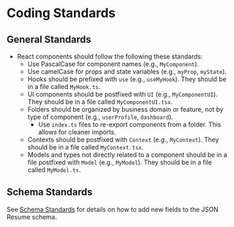 # Coding Standards

## General Standards

* React components should follow the following these standards:
  * Use PascalCase for component names (e.g., `MyComponent`).
  * Use camelCase for props and state variables (e.g., `myProp`, `myState`).
  * Hooks should be prefixed with `use` (e.g., `useMyHook`). They should be in a file called `MyHook.ts`.
  * UI components should be postfixed with `UI` (e.g., `MyComponentUI`). They should be in a file called `MyComponentUI.tsx`.
  * Folders should be organized by business domain or feature, not by type of component (e.g., `userProfile`, `dashboard`).
    * Use `index.ts` files to re-export components from a folder. This allows for cleaner imports.
  * Contexts should be postfixed with `Context` (e.g., `MyContext`). They should be in a file called `MyContext.tsx`.
  * Models and types not directly related to a component should be in a file postfixed with `Model` (e.g., `MyModel`). They should be in a file called `MyModel.ts`.

## Schema Standards

See [Schema Standards](./src/schema/README.md) for details on how to add new fields to the JSON Resume schema.